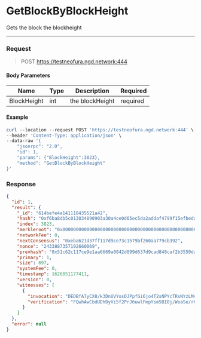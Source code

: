 # GetBlockByBlockHeight
Gets the block the blockheight
<hr>

### Request

> POST https://testneofura.ngd.network:444

#### Body Parameters

|    Name    | Type | Description | Required |
| ---------- | --- |    ------    | ----|
| BlockHeight      | int|  the blockHeight| required |


#### Example
```powershell
curl --location --request POST 'https://testneofura.ngd.network:444' \
--header 'Content-Type: application/json' \
--data-raw '{
    "jsonrpc": "2.0",
    "id": 1,
    "params": {"BlockHeight":3823},
    "method": "GetBlockByBlockHeight"
}'
```
### Response
```json
{
  "id": 1,
  "result": {
    "_id": "614befe4a141118435521a42",
    "hash": "0xf6ba8db5c013834890903a30a4ce0d65ec5da2addaf4799f15efbedaff42c56f",
    "index": 3823,
    "merkleroot": "0x0000000000000000000000000000000000000000000000000000000000000000",
    "networkFee": 0,
    "nextConsensus": "0xeba621d37ff117d9ce73c1579bf260aa779cb392",
    "nonce": "2433887357192660069",
    "prevhash": "0x51c62c117ce9e1aa6669a0842d899d637d9cad848caf2b3550dab28445879abb",
    "primary": 1,
    "size": 697,
    "systemFee": 0,
    "timestamp": 1626851177411,
    "version": 0,
    "witnesses": [
      {
        "invocation": "DEDBfA7yCX8/k3DnUVYosDJPpfGi6jo4T2sNPYcTRsNYzLMviMcbeBnWJx0UbZGeIFj6NM2C0PswVo7ELkjmgWqGDEAQAN6Ur9VLqLSLigM3QEb2MBptfTOTFlEq7DYQ/yukMqkgYamz7o0ECiksTUxSK3B7A9/GtmI7dmc2WlQ8AVNgDECSi3z+UotVFrOyM8Q57uIJ5s+jbKl0l3qn5aYNPbKkpcxCVmZe1gKiAIkvq0M+HKYJnmNyVjvMP45MZ1isrwFUDECECDYBDaU1WcvMMnbq7YrpSeSyBj7xRtgaD4ISvIKqrA6LYhea96YlsQDuSjuHBlZ/tH3I1AQzZpMBf24yyU4dDECvTQ7dUAr/B+sVnW5CYb3mzuGowtFQ5XJH6R3KUBiLhw6aVD3SrtoE+Z39vlWCrPjTwX0DNlP4iN5INwKJcU3p",
        "verification": "FQwhAwCbdUDhDyVi5f2PrJ6uwlFmpYsm5BI0j/WoaSe/rCKiDCEDAgXpzvrqWh38WAryDI1aokaLsBSPGl5GBfxiLIDmBLoMIQIUuvDO6jpm8X5+HoOeol/YvtbNgua7bmglAYkGX0T/AQwhAj6bMuqJuU0GbmSbEk/VDjlu6RNp6OKmrhsRwXDQIiVtDCEDQI3NQWOW9keDrFh+oeFZPFfZ/qiAyKahkg6SollHeAYMIQKng0vpsy4pgdFXy1u9OstCz9EepcOxAiTXpE6YxZEPGwwhAroscPWZbzV6QxmHBYWfriz+oT4RcpYoAHcrPViKnUq9F0Ge0Nw6"
      }
    ]
  },
  "error": null
}
```
